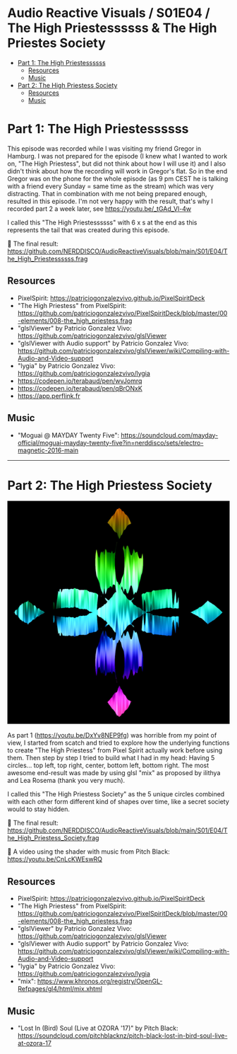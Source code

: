 <h1>Audio Reactive Visuals / S01E04 / The High Priestessssss & The High Priestes Society</h1>

- [Part 1: The High Priestessssss](#part-1-the-high-priestessssss)
  - [Resources](#resources)
  - [Music](#music)
- [Part 2: The High Priestess Society](#part-2-the-high-priestess-society)
  - [Resources](#resources-1)
  - [Music](#music-1)

# Part 1: The High Priestessssss

This episode was recorded while I was visiting my friend Gregor in Hamburg. I was not prepared for the episode (I knew what I wanted to work on, "The High Priestess", but did not think about how I will use it) and I also didn't think about how the recording will work in Gregor's flat. So in the end Gregor was on the phone for the whole episode (as 9 pm CEST he is talking with a friend every Sunday = same time as the stream) which was very distracting. That in combination with me not being prepared enough, resulted in this episode. I'm not very happy with the result, that's why I recorded part 2 a week later, see https://youtu.be/_tGAd_Vl-4w

I called this "The High Priestessssss" with 6 x s at the end as this represents the tail that was created during this episode. 

🎇 The final result: https://github.com/NERDDISCO/AudioReactiveVisuals/blob/main/S01/E04/The_High_Priestessssss.frag

## Resources

* PixelSpirit: https://patriciogonzalezvivo.github.io/PixelSpiritDeck
* "The High Priestess" from PixelSpirit: https://github.com/patriciogonzalezvivo/PixelSpiritDeck/blob/master/00-elements/008-the_high_priestess.frag
* "glslViewer" by Patricio Gonzalez Vivo: https://github.com/patriciogonzalezvivo/glslViewer
* "glslViewer with Audio support" by Patricio Gonzalez Vivo: https://github.com/patriciogonzalezvivo/glslViewer/wiki/Compiling-with-Audio-and-Video-support
* "lygia" by Patricio Gonzalez Vivo: https://github.com/patriciogonzalezvivo/lygia
* https://codepen.io/terabaud/pen/wvJomrq
* https://codepen.io/terabaud/pen/qBrONxK
* https://app.perflink.fr

## Music

* "Moguai @ MAYDAY Twenty Five": https://soundcloud.com/mayday-official/moguai-mayday-twenty-five?in=nerddisco/sets/electro-magnetic-2016-main



---

# Part 2: The High Priestess Society

[![Render of "The High Priestess Society"](The_High_Priestess_Society.jpg)](https://youtu.be/CnLcKWEswRQ)

As part 1 (https://youtu.be/DxYv8NEP9fg) was horrible from my point of view, I started from scatch and tried to explore how the underlying functions to create "The High Priestess" from Pixel Spirit actually work before using them. Then step by step I tried to build what I had in my head: Having 5 circles... top left, top right, center, bottom left, bottom right. The most awesome end-result was made by using glsl "mix" as proposed by ilithya and Lea Rosema (thank you very much). 

I called this "The High Priestess Society" as the 5 unique circles combined with each other form different kind of shapes over time, like a secret society would to stay hidden. 

🎇 The final result: https://github.com/NERDDISCO/AudioReactiveVisuals/blob/main/S01/E04/The_High_Priestess_Society.frag

🎥 A video using the shader with music from Pitch Black: https://youtu.be/CnLcKWEswRQ

## Resources

* PixelSpirit: https://patriciogonzalezvivo.github.io/PixelSpiritDeck
* "The High Priestess" from PixelSpirit: https://github.com/patriciogonzalezvivo/PixelSpiritDeck/blob/master/00-elements/008-the_high_priestess.frag
* "glslViewer" by Patricio Gonzalez Vivo: https://github.com/patriciogonzalezvivo/glslViewer
* "glslViewer with Audio support" by Patricio Gonzalez Vivo: https://github.com/patriciogonzalezvivo/glslViewer/wiki/Compiling-with-Audio-and-Video-support
* "lygia" by Patricio Gonzalez Vivo: https://github.com/patriciogonzalezvivo/lygia
* "mix": https://www.khronos.org/registry/OpenGL-Refpages/gl4/html/mix.xhtml

## Music

* "Lost In (Bird) Soul (Live at OZORA '17)" by Pitch Black: https://soundcloud.com/pitchblacknz/pitch-black-lost-in-bird-soul-live-at-ozora-17